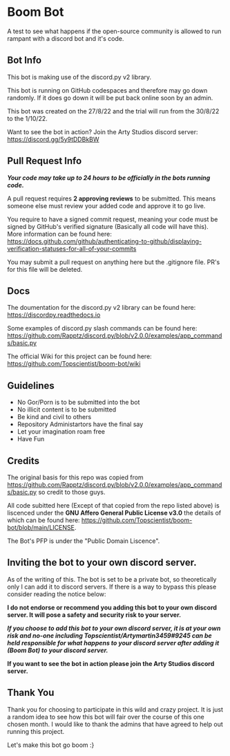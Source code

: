 # Boom Bot
A test to see what happens if the open-source community is allowed to run rampant with a discord bot and it's code.

## Bot Info
This bot is making use of the discord.py v2 library.

This bot is running on GitHub codespaces and therefore may go down randomly. If it does go down it will be put back online soon by an admin.

This bot was created on the 27/8/22 and the trial will run from the 30/8/22 to the 1/10/22.

Want to see the bot in action? Join the Arty Studios discord server: https://discord.gg/5y9tDDBkBW

## Pull Request Info
_**Your code may take up to 24 hours to be officially in the bots running code.**_

A pull request requires **2 approving reviews** to be submitted. This means someone else must review your added code and approve it to go live.

You require to have a signed commit request, meaning your code must be signed by GitHub's verified signature (Basically all code will have this). More information can be found here: https://docs.github.com/github/authenticating-to-github/displaying-verification-statuses-for-all-of-your-commits

You may submit a pull request on anything here but the .gitignore file. PR's for this file will be deleted.

## Docs
The doumentation for the discord.py v2 library can be found here: https://discordpy.readthedocs.io

Some examples of discord.py slash commands can be found here: https://github.com/Rapptz/discord.py/blob/v2.0.0/examples/app_commands/basic.py

The official Wiki for this project can be found here: https://github.com/Topscientist/boom-bot/wiki

## Guidelines
- No Gor/Porn is to be submitted into the bot
- No illicit content is to be submitted
- Be kind and civil to others
- Repository Administartors have the final say
- Let your imagination roam free
- Have Fun

## Credits
The original basis for this repo was copied from https://github.com/Rapptz/discord.py/blob/v2.0.0/examples/app_commands/basic.py so credit to those guys.

All code subitted here (Except of that copied from the repo listed above) is liscenced under the **GNU Affero General Public License v3.0** the details of which can be found here: https://github.com/Topscientist/boom-bot/blob/main/LICENSE.

The Bot's PFP is under the "Public Domain Liscence".

## Inviting the bot to your own discord server.
As of the writing of this. The bot is set to be a private bot, so theoretically only I can add it to discord servers. If there is a way to bypass this please consider reading the notice below:

**I do not endorse or recommend you adding this bot to your own discord server. It will pose a safety and security risk to your server.**

_**If you choose to add this bot to your own discord server, it is at your own risk and no-one including Topscientist/Artymartin3459#9245 can be held responsible for what happens to your discord server after adding it (Boom Bot) to your discord server.**_

**If you want to see the bot in action please join the Arty Studios discord server.**

## Thank You
Thank you for choosing to participate in this wild and crazy project. It is just a random idea to see how this bot will fair over the course of this one chosen month. I would like to thank the admins that have agreed to help out running this project.

Let's make this bot go boom :}
